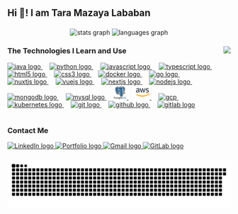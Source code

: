 <h2 align="left">Hi 👋! I am Tara Mazaya Lababan</h2>

###

<div align="center">
  <img src="https://github-readme-stats.vercel.app/api?username=taramazla&hide_title=false&hide_rank=true&show_icons=true&include_all_commits=true&count_private=true&disable_animations=false&theme=dark&locale=en&hide_border=false" height="150" alt="stats graph"  />
  <img src="https://github-readme-stats.vercel.app/api/top-langs?username=taramazla&locale=en&hide_title=false&layout=compact&card_width=320&include_all_commits=true&langs_count=8&theme=dark&hide_border=false" height="150" alt="languages graph"  />
</div>

###

<img align="right" height="150" src="https://i.gifer.com/g32K.gif"  />

### The Technologies I Learn and Use

<div align="left">
  <a href="https://www.java.com/">
    <img src="https://cdn.jsdelivr.net/gh/devicons/devicon/icons/java/java-original.svg" height="30" alt="java logo" />
  </a>
  <img width="12" />
  <a href="https://www.python.org/">
    <img src="https://cdn.jsdelivr.net/gh/devicons/devicon/icons/python/python-original.svg" height="30" alt="python logo" />
  </a>
  <img width="12" />
  <a href="https://developer.mozilla.org/en-US/docs/Web/JavaScript">
    <img src="https://cdn.jsdelivr.net/gh/devicons/devicon/icons/javascript/javascript-original.svg" height="30" alt="javascript logo" />
  </a>
  <img width="12" />
  <a href="https://www.typescriptlang.org/">
    <img src="https://cdn.jsdelivr.net/gh/devicons/devicon/icons/typescript/typescript-original.svg" height="30" alt="typescript logo" />
  </a>
  <img width="12" />
  <a href="https://developer.mozilla.org/en-US/docs/Web/HTML">
    <img src="https://cdn.jsdelivr.net/gh/devicons/devicon/icons/html5/html5-original.svg" height="30" alt="html5 logo" />
  </a>
  <img width="12" />
  <a href="https://developer.mozilla.org/en-US/docs/Web/CSS">
    <img src="https://cdn.jsdelivr.net/gh/devicons/devicon/icons/css3/css3-original.svg" height="30" alt="css3 logo" />
  </a>
  <img width="12" />
  <a href="https://www.docker.com/">
    <img src="https://cdn.simpleicons.org/docker/2496ED" height="30" alt="docker logo" />
  </a>
  <img width="12" />
  <a href="https://go.dev/">
    <img src="https://cdn.simpleicons.org/go/00ADD8" height="30" alt="go logo" />
  </a>
  <img width="12" />
  <a href="https://nuxt.com/">
    <img src="https://cdn.simpleicons.org/nuxt/00DC82" height="30" alt="nuxtjs logo" />
  </a>
  <img width="12" />
  <a href="https://vuejs.org/">
    <img src="https://cdn.simpleicons.org/vue.js/4FC08D" height="30" alt="vuejs logo" />
  </a>
  <img width="12" />
  <a href="https://nextjs.org/">
    <img src="https://cdn.simpleicons.org/next.js/000000" height="30" alt="nextjs logo" />
  </a>
  <img width="12" />
  <a href="https://nodejs.org/">
    <img src="https://cdn.simpleicons.org/node.js/339933" height="30" alt="nodejs logo" />
  </a>
  <img width="12" />
  <a href="https://www.mongodb.com/">
    <img src="https://cdn.simpleicons.org/mongodb/47A248" height="30" alt="mongodb logo" />
  </a>
  <img width="12" />
  <a href="https://www.mysql.com/">
    <img src="https://cdn.simpleicons.org/mysql/4479A1" height="30" alt="mysql logo" />
  </a>
  <img width="12" />
  <a href="https://www.postgresql.org/">
    <img src="https://raw.githubusercontent.com/devicons/devicon/master/icons/postgresql/postgresql-original-wordmark.svg" alt="postgresql" width="30" height="30" />
  </a>
  <img width="12" />
  <a href="https://aws.amazon.com/">
    <img src="https://raw.githubusercontent.com/devicons/devicon/master/icons/amazonwebservices/amazonwebservices-original-wordmark.svg" alt="aws" width="32" height="32" />
  </a>
  <img width="12" />
  <a href="https://cloud.google.com/">
    <img src="https://www.vectorlogo.zone/logos/google_cloud/google_cloud-icon.svg" alt="gcp" width="32" height="32" />
  </a>
  <img width="12" />
  <a href="https://kubernetes.io/">
    <img src="https://cdn.simpleicons.org/kubernetes/326CE5" height="30" alt="kubernetes logo" />
  </a>
  <img width="12" />
  <a href="https://git-scm.com/">
    <img src="https://cdn.simpleicons.org/git/FF7F1A" height="30" alt="git logo" />
  </a>
  <img width="12" />
  <a href="https://github.com/">
    <img src="https://cdn.simpleicons.org/github/181717" height="30" alt="github logo" />
  </a>
  <img width="12" />
  <a href="https://gitlab.com/">
    <img src="https://cdn.simpleicons.org/gitlab/FC6D26" height="30" alt="gitlab logo" />
  </a>
</div>
<br clear="both">

### Contact Me

<div align="left">
  <a href="https://www.linkedin.com/in/tara-mazaya-lababan" target="_blank">
    <img src="https://img.shields.io/static/v1?message=LinkedIn&logo=linkedin&label=&color=0077B5&logoColor=white&labelColor=&style=for-the-badge" height="35" alt="LinkedIn logo" />
  </a>
    <a href="https://taramazla.github.io" target="_blank">
    <img src="https://img.shields.io/static/v1?message=Portfolio&logo=github&label=&color=181717&logoColor=white&labelColor=&style=for-the-badge" height="35" alt="Portfolio logo" />
  </a>
  <a href="mailto:tlababan@gmail.com" target="_blank">
    <img src="https://img.shields.io/static/v1?message=Gmail&logo=gmail&label=&color=D14836&logoColor=white&labelColor=&style=for-the-badge" height="35" alt="Gmail logo" />
  </a>
  <a href="https://gitlab.com/taramazla" target="_blank">
    <img src="https://img.shields.io/static/v1?message=GitLab&logo=gitlab&label=&color=FC6D26&logoColor=white&labelColor=&style=for-the-badge" height="35" alt="GitLab logo" />
  </a>
</div>


###

<img src="https://raw.githubusercontent.com/taramazla/taramazla/output/snake.svg" alt="Snake animation" />

###